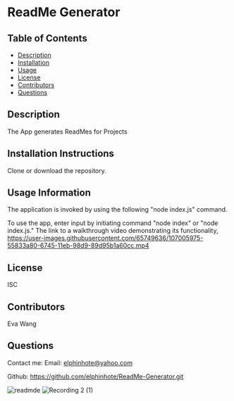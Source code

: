 
# ReadMe Generator


## Table of Contents
* [Description](#description)
* [Installation](#installation)
* [Usage](#usage)
* [License](#license)
* [Contributors](#contributors)
* [Questions](#questions)

## Description
The App generates ReadMes for Projects

## Installation Instructions
Clone or download the repository.

## Usage Information
 The application is invoked by using the following
"node index.js" command.
  
To use the app, enter input by initiating command "node index" or "node index.js."
The link to a walkthrough video demonstrating its functionality,  
https://user-images.githubusercontent.com/65749636/107005975-55833a80-6745-11eb-98d9-89d95b1a60cc.mp4


## License
ISC

## Contributors
Eva Wang

## Questions
Contact me:
Email: [elphinhote@yahoo.com](elphinhote@yahoo.com)

Github: https://github.com/elphinhote/ReadMe-Generator.git


![readmde](https://user-images.githubusercontent.com/65749636/107099171-cd914500-67c5-11eb-910f-11951fcaf664.PNG)
![Recording 2 (1)](https://user-images.githubusercontent.com/65749636/107099623-0382f900-67c7-11eb-9370-69d77a3094e5.gif)









